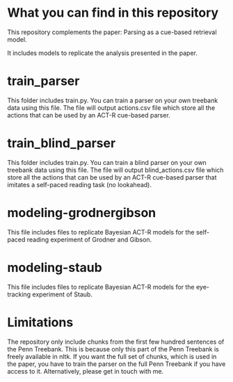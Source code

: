 # What you can find in this repository

This repository complements the paper: Parsing as a cue-based retrieval model.

It includes models to replicate the analysis presented in the paper.

# train_parser

This folder includes train.py. You can train a parser on your own treebank data using this file. The file will output actions.csv file which store all the actions that can be used by an ACT-R cue-based parser.

# train_blind_parser

This folder includes train.py. You can train a blind parser on your own treebank data using this file. The file will output blind_actions.csv file which store all the actions that can be used by an ACT-R cue-based parser that imitates a self-paced reading task (no lookahead).

# modeling-grodnergibson

This file includes files to replicate Bayesian ACT-R models for the self-paced reading experiment of Grodner and Gibson.

# modeling-staub

This file includes files to replicate Bayesian ACT-R models for the eye-tracking experiment of Staub.

# Limitations

The repository only include chunks from the first few hundred sentences of the Penn Treebank. This is because only this part of the Penn Treebank is freely available in nltk. If you want the full set of chunks, which is used in the paper, you have to train the parser on the full Penn Treebank if you have access to it. Alternatively, please get in touch with me.

